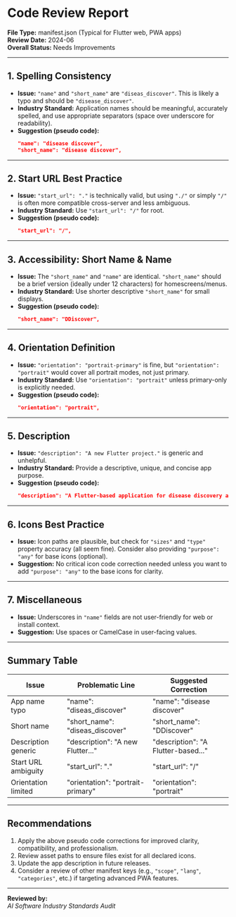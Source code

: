 # Code Review Report

**File Type:** manifest.json (Typical for Flutter web, PWA apps)  
**Review Date:** 2024-06  
**Overall Status:** Needs Improvements

---

## 1. Spelling Consistency

- **Issue:** `"name"` and `"short_name"` are `"diseas_discover"`. This is likely a typo and should be `"disease_discover"`.
- **Industry Standard:** Application names should be meaningful, accurately spelled, and use appropriate separators (space over underscore for readability).
- **Suggestion (pseudo code):**
    ```json
    "name": "disease discover",
    "short_name": "disease discover",
    ```

---

## 2. Start URL Best Practice

- **Issue:** `"start_url": "."` is technically valid, but using `"./"` or simply `"/"` is often more compatible cross-server and less ambiguous.  
- **Industry Standard:** Use `"start_url": "/"` for root.
- **Suggestion (pseudo code):**
    ```json
    "start_url": "/",
    ```

---

## 3. Accessibility: Short Name & Name

- **Issue:** The `"short_name"` and `"name"` are identical. `"short_name"` should be a brief version (ideally under 12 characters) for homescreens/menus.
- **Industry Standard:** Use shorter descriptive `"short_name"` for small displays.
- **Suggestion (pseudo code):**
    ```json
    "short_name": "DDiscover",
    ```

---

## 4. Orientation Definition

- **Issue:** `"orientation": "portrait-primary"` is fine, but `"orientation": "portrait"` would cover all portrait modes, not just primary.
- **Industry Standard:** Use `"orientation": "portrait"` unless primary-only is explicitly needed.
- **Suggestion (pseudo code):**
    ```json
    "orientation": "portrait",
    ```

---

## 5. Description

- **Issue:** `"description": "A new Flutter project."` is generic and unhelpful.
- **Industry Standard:** Provide a descriptive, unique, and concise app purpose.
- **Suggestion (pseudo code):**
    ```json
    "description": "A Flutter-based application for disease discovery and information.",
    ```

---

## 6. Icons Best Practice

- **Issue:** Icon paths are plausible, but check for `"sizes"` and `"type"` property accuracy (all seem fine). Consider also providing `"purpose": "any"` for base icons (optional).
- **Suggestion:** No critical icon code correction needed unless you want to add `"purpose": "any"` to the base icons for clarity.

---

## 7. Miscellaneous

- **Issue:** Underscores in `"name"` fields are not user-friendly for web or install context.
- **Suggestion:** Use spaces or CamelCase in user-facing values.

---

## Summary Table

| Issue                | Problematic Line                  | Suggested Correction                |
|----------------------|-----------------------------------|-------------------------------------|
| App name typo        | "name": "diseas_discover"         | "name": "disease discover"          |
| Short name           | "short_name": "diseas_discover"   | "short_name": "DDiscover"           |
| Description generic  | "description": "A new Flutter..." | "description": "A Flutter-based..." |
| Start URL ambiguity  | "start_url": "."                  | "start_url": "/"                    |
| Orientation limited  | "orientation": "portrait-primary" | "orientation": "portrait"           |

---

## **Recommendations**

1. Apply the above pseudo code corrections for improved clarity, compatibility, and professionalism.
2. Review asset paths to ensure files exist for all declared icons.
3. Update the app description in future releases.
4. Consider a review of other manifest keys (e.g., `"scope"`, `"lang"`, `"categories"`, etc.) if targeting advanced PWA features.

---

**Reviewed by:**  
_AI Software Industry Standards Audit_